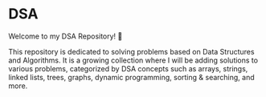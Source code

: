 # DSA
Welcome to my DSA Repository! 🚀

This repository is dedicated to solving problems based on Data Structures and Algorithms. It is a growing collection where I will be adding solutions to various problems, categorized by DSA concepts such as arrays, strings, linked lists, trees, graphs, dynamic programming, sorting & searching, and more.
